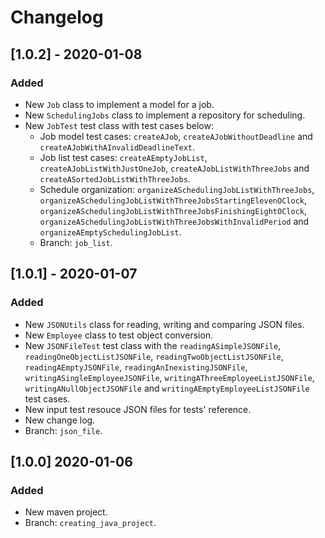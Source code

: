 # Changelog

## [1.0.2] - 2020-01-08 

### Added
- New `Job` class to implement a model for a job.
- New `SchedulingJobs` class to implement a repository for scheduling.
- New `JobTest` test class with test cases below: 
  - Job model test cases: `createAJob`, `createAJobWithoutDeadline` and `createAJobWithAInvalidDeadlineText`. 
  - Job list test cases: `createAEmptyJobList`, `createAJobListWithJustOneJob`,  `createAJobListWithThreeJobs` and `createASortedJobListWithThreeJobs`.
  - Schedule organization: `organizeASchedulingJobListWithThreeJobs`, `organizeASchedulingJobListWithThreeJobsStartingElevenOClock`, `organizeASchedulingJobListWithThreeJobsFinishingEightOClock`, `organizeASchedulingJobListWithThreeJobsWithInvalidPeriod` and `organizeAEmptySchedulingJobList`.
  - Branch: `job_list`.
  

## [1.0.1] - 2020-01-07

### Added
- New `JSONUtils` class for reading, writing and comparing JSON files.
- New `Employee`  class to test object conversion.
- New `JSONFileTest` test class with the `readingASimpleJSONFile`, `readingOneObjectListJSONFile`, `readingTwoObjectListJSONFile`, `readingAEmptyJSONFile`, `readingAnInexistingJSONFile`, `writingASingleEmployeeJSONFile`, `writingAThreeEmployeeListJSONFile`, `writingANullObjectJSONFile` and `writingAEmptyEmployeeListJSONFile` test cases. 
- New input test resouce JSON files for tests' reference.
- New change log.
- Branch: `json_file`.


## [1.0.0] 2020-01-06
### Added
- New maven project.  
- Branch: `creating_java_project`.
